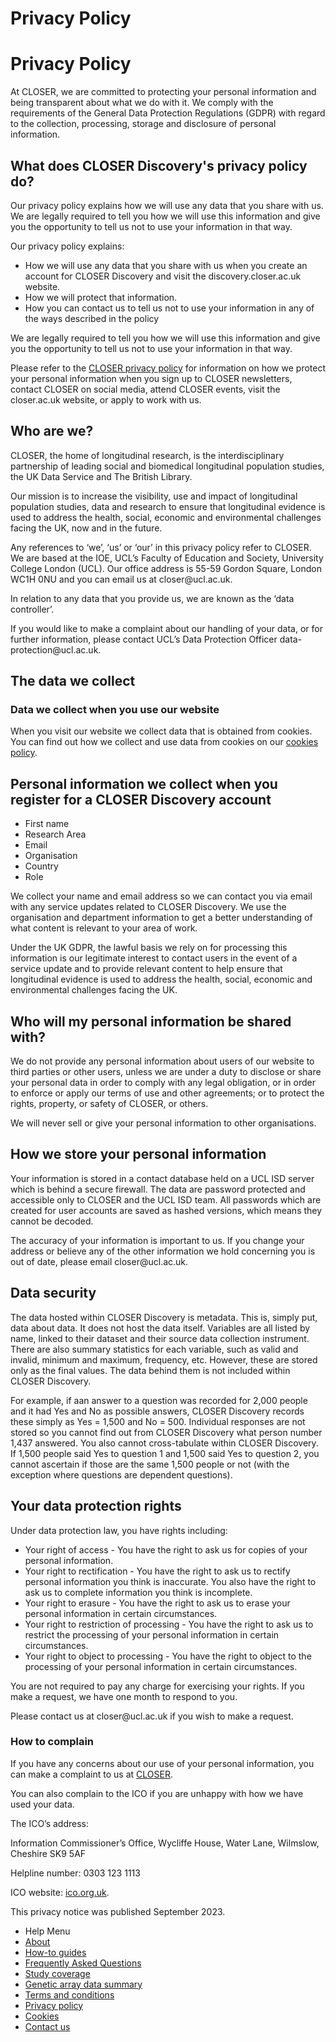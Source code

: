 <div class="row page-title">
  <div class="meta pull-left">
    <h1>Privacy Policy</h1>
  </div>
</div>

<div class="row">
  <div class="col-sm-8">

<h1>Privacy Policy</h1>

<p>At CLOSER, we are committed to protecting your personal information and being transparent about what we do with it. We comply with the requirements of the General Data Protection Regulations (GDPR) with regard to the collection, processing, storage and disclosure of personal information.</p>

<h2>What does CLOSER Discovery's privacy policy do?</h2>
<p>Our privacy policy explains how we will use any data that you share with us. We are legally required to tell you how we will use this information and give you the opportunity to tell us not to use your information in that way.</p>

<p>Our privacy policy explains:</p>

<ul>
<li>How we will use any data that you share with us when you create an account for CLOSER Discovery and visit the discovery.closer.ac.uk website.</li>
<li>How we will protect that information.</li>  
<li>How you can contact us to tell us not to use your information in any of the ways described in the policy</li>  
</ul>

<p>We are legally required to tell you how we will use this information and give you the opportunity to tell us not to use your information in that way.</p>

<p>Please refer to the <a href="https://closer.ac.uk/privacy/" target="_blank" rel="noopener noreferrer">CLOSER privacy policy</a> for information on how we protect your personal information when you sign up to CLOSER newsletters, contact CLOSER on social media, attend CLOSER events, visit the closer.ac.uk website, or apply to work with us. </p>

<h2>Who are we?</h2>
<p>CLOSER, the home of longitudinal research, is the interdisciplinary partnership of leading social and biomedical longitudinal population studies, the UK Data Service and The British Library. </p>

<p>Our mission is to increase the visibility, use and impact of longitudinal population studies, data and research to ensure that longitudinal evidence is used to address the health, social, economic and environmental challenges facing the UK, now and in the future.</p>

<p>Any references to ‘we’, ‘us’ or ‘our’ in this privacy policy refer to CLOSER. We are based at the IOE, UCL’s Faculty of Education and Society, University College London (UCL). Our office address is 55-59 Gordon Square, London WC1H 0NU and you can email us at closer@ucl.ac.uk. </p>

<p>In relation to any data that you provide us, we are known as the ‘data controller’. </p>

<p>If you would like to make a complaint about our handling of your data, or for further information, please contact UCL’s Data Protection Officer data-protection@ucl.ac.uk.</p>

<h2>The data we collect</h2>

<h3>Data we collect when you use our website </h3>
<p> When you visit our website we collect data that is obtained from cookies. You can find out how we collect and use data from cookies on our <a href="/page/cookies/8">cookies policy</a>. </p>

<h2> Personal information we collect when you register for a CLOSER Discovery account </h2>
<ul>
<li>First name</li>
<li>Research Area</li>  
<li>Email</li>  
<li>Organisation</li>  
<li>Country</li>  
<li>Role</li>  
</ul>


<p>We collect your name and email address so we can contact you via email with any service updates related to CLOSER Discovery. We use the organisation and department information to get a better understanding of what content is relevant to your area of work.</p>  

<p>Under the UK GDPR, the lawful basis we rely on for processing this information is our legitimate interest to contact users in the event of a service update and to provide relevant content to help ensure that longitudinal evidence is used to address the health, social, economic and environmental challenges facing the UK.</p>
     
<h2> Who will my personal information be shared with?  </h2>

<p>We do not provide any personal information about users of our website to third parties or other users, unless we are under a duty to disclose or share your personal data in order to comply with any legal obligation, or in order to enforce or apply our terms of use and other agreements; or to protect the rights, property, or safety of CLOSER, or others. </p>

<p>We will never sell or give your personal information to other organisations. </p>

<h2>How we store your personal information</h2>

 <p>Your information is stored in a contact database held on a UCL ISD server which is behind a secure firewall. The data are password protected and accessible only to CLOSER and the UCL ISD team. All passwords which are created for user accounts are saved as hashed versions, which means they cannot be decoded. </p>

<p>The accuracy of your information is important to us. If you change your address or believe any of the other information we hold concerning you is out of date, please email closer@ucl.ac.uk. </p>

<h2> Data security</h2>

<p>The data hosted within CLOSER Discovery is metadata. This is, simply put, data about data. It does not host the data itself. Variables are all listed by name, linked to their dataset and their source data collection instrument. There are also summary statistics for each variable, such as valid and invalid, minimum and maximum, frequency, etc. However, these are stored only as the final values. The data behind them is not included within CLOSER Discovery.   </p>

<p>For example, if aan answer to a question was recorded for 2,000 people and it had Yes and No as possible answers, CLOSER Discovery records these simply as Yes = 1,500 and No = 500. Individual responses are not stored so you cannot find out from CLOSER Discovery what person number 1,437 answered. You also cannot cross-tabulate within CLOSER Discovery. If 1,500 people said Yes to question 1 and 1,500 said Yes to question 2, you cannot ascertain if those are the same 1,500 people or not (with the exception where questions are dependent questions).  </p>

<h2>Your data protection rights </h2>

<p>Under data protection law, you have rights including: </p>

<ul>
<li>Your right of access - You have the right to ask us for copies of your personal information.</li>
<li>Your right to rectification - You have the right to ask us to rectify personal information you think is inaccurate. You also have the right to ask us to complete information you think is incomplete.  </li>  
<li>Your right to erasure - You have the right to ask us to erase your personal information in certain circumstances.   </li>  
<li>Your right to restriction of processing - You have the right to ask us to restrict the processing of your personal information in certain circumstances.   </li>  
<li>Your right to object to processing - You have the right to object to the processing of your personal information in certain circumstances.  </li>  
</ul>

<p>You are not required to pay any charge for exercising your rights. If you make a request, we have one month to respond to you. </p>
<p>Please contact us at closer@ucl.ac.uk if you wish to make a request. </p>


<h3> How to complain  </h3>

<p>If you have any concerns about our use of your personal information, you can make a complaint to us at <a href="https://closer.ac.uk/" target="_blank" rel="noopener noreferrer">CLOSER</a>.</p>


<p>You can also complain to the ICO if you are unhappy with how we have used your data. </p>

<p>The ICO’s address:</p>
<p>Information Commissioner’s Office, Wycliffe House, Water Lane, Wilmslow, Cheshire SK9 5AF</p>
<p>Helpline number: 0303 123 1113</p>
<p>ICO website: <a href="https://www.ico.org.uk" target="_blank" rel="noopener noreferrer">ico.org.uk</a>.</p>
<p>This privacy notice was published September 2023. </p>
</div>
  <div class="nav nav-pills nav-stacked col-sm-offset-1 col-sm-3">
    <ul class="help-pages-menu">
    <li class="nav-title">Help Menu</li>
    <li><a href="/page/about/1">About</a></li>
    <li><a href="/page/how-to-guides/6">How-to guides</a></li>
    <li><a href="/page/faqs/4">Frequently Asked Questions</a></li>
    <li><a href="/page/content/2">Study coverage</a></li>
    <li><a href="/page/genetics/5">Genetic array data summary</a></li>
    <li><a href="/page/terms/3">Terms and conditions</a></li>
    <li class="active"><a href="/page/privacy-policy/7">Privacy policy</a></li>
    <li><a href="/page/cookies/8">Cookies</a></li>
    <li><a href="https://www.closer.ac.uk/contact/">Contact us</a></li>
  </ul>
</div>
</div>

